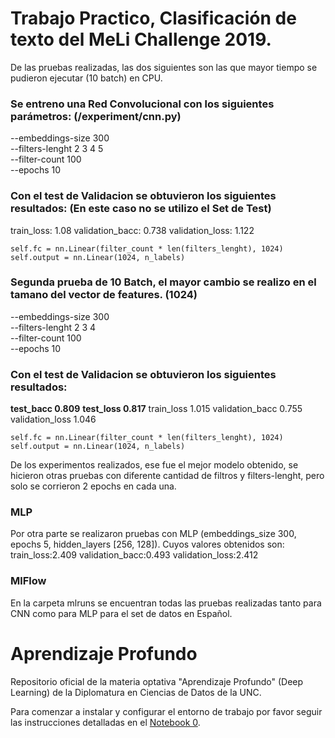 # Trabajo Practico, Clasificación de texto del MeLi Challenge 2019.

De las pruebas realizadas, las dos siguientes son las que mayor tiempo se pudieron ejecutar (10 batch) en CPU.

### Se entreno una Red Convolucional con los siguientes parámetros: (/experiment/cnn.py)
    
--embeddings-size   300 \
--filters-lenght    2 3 4 5 \
--filter-count      100 \
--epochs            10

### Con el test de Validacion se obtuvieron los siguientes resultados: (En este caso no se utilizo el Set de Test)
train_loss:         1.08
validation_bacc:    0.738
validation_loss:    1.122

    self.fc = nn.Linear(filter_count * len(filters_lenght), 1024)
    self.output = nn.Linear(1024, n_labels)

### Segunda prueba de 10 Batch, el mayor cambio se realizo en el tamano del vector de features. (1024)

--embeddings-size   300 \
--filters-lenght    2 3 4 \
--filter-count      100 \
--epochs            10

### Con el test de Validacion se obtuvieron los siguientes resultados:
**test_bacc	        0.809** 
**test_loss	        0.817** 
train_loss	        1.015 
validation_bacc	    0.755 
validation_loss	    1.046 

    self.fc = nn.Linear(filter_count * len(filters_lenght), 1024)
    self.output = nn.Linear(1024, n_labels)


De los experimentos realizados, ese fue el mejor modelo obtenido, se hicieron otras pruebas con diferente cantidad de filtros y filters-lenght, pero solo se corrieron 2 epochs en cada una. 

### MLP
Por otra parte se realizaron pruebas con MLP (embeddings_size	300, epochs	5, hidden_layers	[256, 128]). Cuyos valores obtenidos son:
train_loss:2.409
validation_bacc:0.493
validation_loss:2.412


### MlFlow

En la carpeta mlruns se encuentran todas las pruebas realizadas tanto para CNN como para MLP para el set de datos en Español.



# Aprendizaje Profundo

Repositorio oficial de la materia optativa "Aprendizaje Profundo" (Deep Learning) de la Diplomatura en Ciencias de Datos de la UNC.

Para comenzar a instalar y configurar el entorno de trabajo por favor seguir las instrucciones detalladas en el [Notebook 0](./0_set_up.ipynb).
